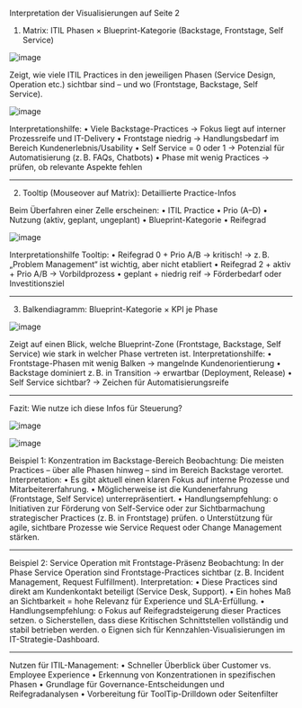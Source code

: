 Interpretation der Visualisierungen auf Seite 2
1. Matrix: ITIL Phasen × Blueprint-Kategorie (Backstage, Frontstage, Self Service)

![image](https://github.com/user-attachments/assets/7d887244-5ed5-4032-9c55-50a96d3fd02d)

 
Zeigt, wie viele ITIL Practices in den jeweiligen Phasen (Service Design, Operation etc.) sichtbar sind – und wo (Frontstage, Backstage, Self Service).

![image](https://github.com/user-attachments/assets/07dc01f0-4485-42a3-9415-585774cadf28)



Interpretationshilfe:
  •	Viele Backstage-Practices → Fokus liegt auf interner Prozessreife und IT-Delivery
  •	Frontstage niedrig → Handlungsbedarf im Bereich Kundenerlebnis/Usability
  •	Self Service = 0 oder 1 → Potenzial für Automatisierung (z. B. FAQs, Chatbots)
  •	Phase mit wenig Practices → prüfen, ob relevante Aspekte fehlen

________________________________________
2. Tooltip (Mouseover auf Matrix): Detaillierte Practice-Infos

Beim Überfahren einer Zelle erscheinen:
  •	ITIL Practice
  •	Prio (A–D)
  •	Nutzung (aktiv, geplant, ungeplant)
  •	Blueprint-Kategorie
  •	Reifegrad

![image](https://github.com/user-attachments/assets/f901d0a9-ffc3-4a73-a615-3520f5898eb1)

 
Interpretationshilfe Tooltip:
  •	Reifegrad 0 + Prio A/B → kritisch!
  → z. B. „Problem Management“ ist wichtig, aber nicht etabliert
  •	 Reifegrad 2 + aktiv + Prio A/B → Vorbildprozess
  •	geplant + niedrig reif → Förderbedarf oder Investitionsziel
________________________________________
3. Balkendiagramm: Blueprint-Kategorie × KPI je Phase

![image](https://github.com/user-attachments/assets/7e8ae1e9-42fb-46eb-9b1f-773bcae34ade)

 
Zeigt auf einen Blick, welche Blueprint-Zone (Frontstage, Backstage, Self Service) wie stark in welcher Phase vertreten ist.
Interpretationshilfe:
  •	Frontstage-Phasen mit wenig Balken → mangelnde Kundenorientierung
  •	Backstage dominiert z. B. in Transition → erwartbar (Deployment, Release)
  •	Self Service sichtbar? → Zeichen für Automatisierungsreife

________________________________________
Fazit: Wie nutze ich diese Infos für Steuerung?

![image](https://github.com/user-attachments/assets/9ee27662-8ea9-4591-86f4-4d60ff6bd9ed)

![image](https://github.com/user-attachments/assets/7ffc0115-fd58-4a82-989b-14fa5c65006a)


 
Beispiel 1: Konzentration im Backstage-Bereich
Beobachtung: Die meisten Practices – über alle Phasen hinweg – sind im Bereich Backstage verortet.
Interpretation:
  •	Es gibt aktuell einen klaren Fokus auf interne Prozesse und Mitarbeitererfahrung.
  •	Möglicherweise ist die Kundenerfahrung (Frontstage, Self Service) unterrepräsentiert.
  •	Handlungsempfehlung:
    o	Initiativen zur Förderung von Self-Service oder zur Sichtbarmachung strategischer Practices (z. B. in Frontstage) prüfen.
    o	Unterstützung für agile, sichtbare Prozesse wie Service Request oder Change Management stärken.
    
________________________________________
Beispiel 2: Service Operation mit Frontstage-Präsenz
Beobachtung: In der Phase Service Operation sind Frontstage-Practices sichtbar (z. B. Incident Management, Request Fulfillment).
Interpretation:
  •	Diese Practices sind direkt am Kundenkontakt beteiligt (Service Desk, Support).
  •	Ein hohes Maß an Sichtbarkeit = hohe Relevanz für Experience und SLA-Erfüllung.
  •	Handlungsempfehlung:
    o	Fokus auf Reifegradsteigerung dieser Practices setzen.
    o	Sicherstellen, dass diese Kritischen Schnittstellen vollständig und stabil betrieben werden.
    o	Eignen sich für Kennzahlen-Visualisierungen im IT-Strategie-Dashboard.

________________________________________
Nutzen für ITIL-Management:
  •	Schneller Überblick über Customer vs. Employee Experience
  •	Erkennung von Konzentrationen in spezifischen Phasen
  •	Grundlage für Governance-Entscheidungen und Reifegradanalysen
  •	Vorbereitung für ToolTip-Drilldown oder Seitenfilter



